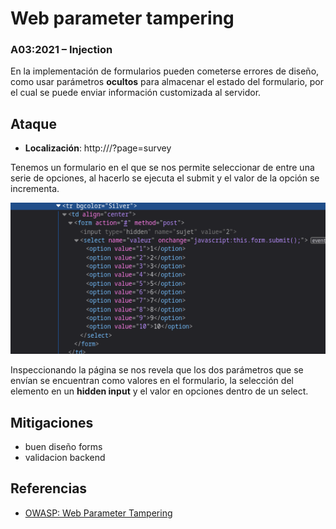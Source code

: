 # Web parameter tampering
### A03:2021 – Injection

En la implementación de formularios pueden cometerse errores de diseño, como usar parámetros **ocultos** para almacenar el estado del formulario,
por el cual se puede enviar información customizada al servidor.

## Ataque

- **Localización**: http://<IP>/?page=survey

Tenemos un formulario en el que se nos permite seleccionar de entre una serie de opciones, al hacerlo se ejecuta el submit y el valor de la opción se incrementa.

![Formulario vulnerable](image.png)

Inspeccionando la página se nos revela que los dos parámetros que se envían se encuentran como valores en el formulario, la selección del elemento en un **hidden input** y el valor en opciones dentro de un select.



## Mitigaciones

- buen diseño forms
- validacion backend

## Referencias
- [OWASP: Web Parameter Tampering](https://owasp.org/www-community/attacks/Web_Parameter_Tampering)